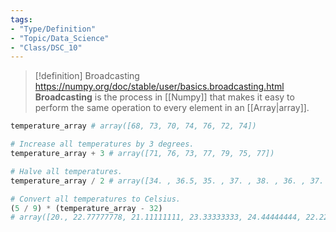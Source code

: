 ```yaml
---
tags:
- "Type/Definition"
- "Topic/Data_Science"
- "Class/DSC_10"
---
```

> [!definition] Broadcasting  
> https://numpy.org/doc/stable/user/basics.broadcasting.html  
> **Broadcasting** is the process in [[Numpy]] that makes it easy to perform the same operation to every element in an [[Array|array]].  

```python  
temperature_array # array([68, 73, 70, 74, 76, 72, 74])  

# Increase all temperatures by 3 degrees.  
temperature_array + 3 # array([71, 76, 73, 77, 79, 75, 77])  

# Halve all temperatures.  
temperature_array / 2 # array([34. , 36.5, 35. , 37. , 38. , 36. , 37. ])  

# Convert all temperatures to Celsius.  
(5 / 9) * (temperature_array - 32)  
# array([20., 22.77777778, 21.11111111, 23.33333333, 24.44444444, 22.22222222, 23.33333333])  
```  
